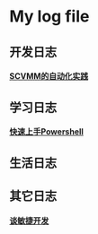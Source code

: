 # My log file

## 开发日志
#### [SCVMM的自动化实践](https://github.com/DamaoShao/blog/issues/2)

## 学习日志
#### [快速上手Powershell](https://github.com/DamaoShao/blog/issues/3)

## 生活日志

## 其它日志
#### [谈敏捷开发](https://github.com/DamaoShao/blog/issues/1)
